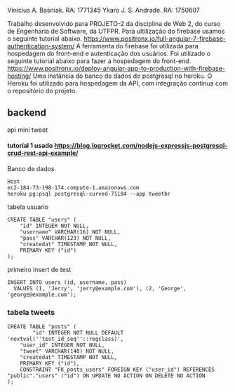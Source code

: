 Vinicius A. Basniak. RA: 1771345
Ykaro J. S. Andrade. RA: 1750607

Trabalho desenvolvido para PROJETO-2 da disciplina de Web 2, do curso de Engenharia de Software, 
da UTFPR.
Para ultilização do firebase usamos o seguinte tutorial abaixo.
https://www.positronx.io/full-angular-7-firebase-authentication-system/
A ferramenta do firebase foi utilizada para hospedagem do front-end e 
autenticação dos usuários.
Foi utilizado o seguinte tutorial abaixo para fazer a hospedagem do front-end.
https://www.positronx.io/deploy-angular-app-to-production-with-firebase-hosting/
Uma instância do banco de dados do postgresql no heroku.
O Heroku foi utilizado para hospedagem da API, com integração contínua com o repositório do projeto.

## backend

api mini tweet

#### tutorial 1 usado https://blog.logrocket.com/nodejs-expressjs-postgresql-crud-rest-api-example/

Banco de dados

```
Host
ec2-184-73-198-174.compute-1.amazonaws.com
heroku pg:psql postgresql-curved-71184 --app tweetbr
```

tabela usuario

```
CREATE TABLE "users" (
	"id" INTEGER NOT NULL,
	"username" VARCHAR(16) NOT NULL,
	"pass" VARCHAR(123) NOT NULL,
	"createdat" TIMESTAMP NOT NULL,
	PRIMARY KEY ("id")
);
```

primeiro insert de test

```
INSERT INTO users (id, username, pass)
  VALUES (1, 'Jerry', 'jerry@example.com'), (2, 'George', 'george@example.com');
```

### tabela tweets

```
CREATE TABLE "posts" (
		"id" INTEGER NOT NULL DEFAULT 'nextval(''test_id_seq''::regclass)',
	"user_id" INTEGER NOT NULL,
	"tweet" VARCHAR(140) NOT NULL,
	"createdat" TIMESTAMP NOT NULL,
	PRIMARY KEY ("id"),
	CONSTRAINT "FK_posts_users" FOREIGN KEY ("user_id") REFERENCES "public"."users" ("id") ON UPDATE NO ACTION ON DELETE NO ACTION
);
```
